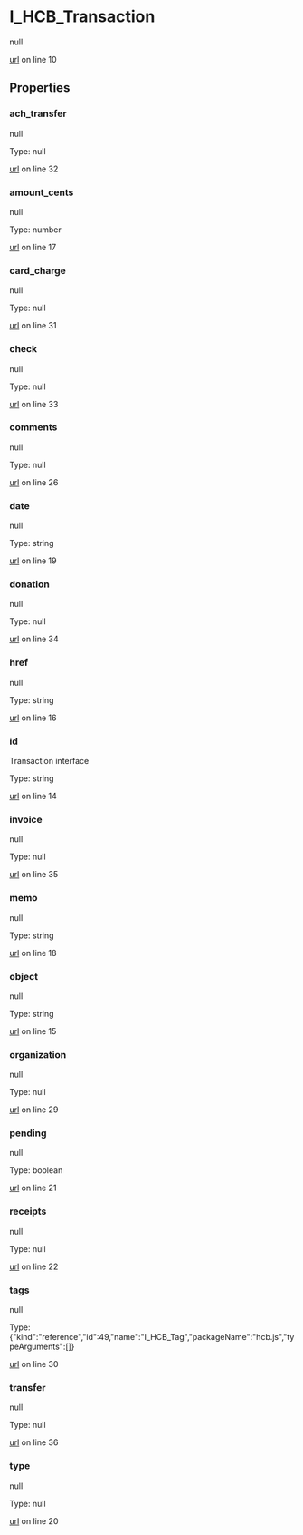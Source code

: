 # I_HCB_Transaction

null 

[url](https://github.com/devramsean0/hcb.js/blob/ae9936b/src/api_schemas/transaction.ts#L10) on line 10  

## Properties
### ach_transfer

null 

Type: null  

[url](https://github.com/devramsean0/hcb.js/blob/ae9936b/src/api_schemas/transaction.ts#L32) on line 32  

### amount_cents

null 

Type: number  

[url](https://github.com/devramsean0/hcb.js/blob/ae9936b/src/api_schemas/transaction.ts#L17) on line 17  

### card_charge

null 

Type: null  

[url](https://github.com/devramsean0/hcb.js/blob/ae9936b/src/api_schemas/transaction.ts#L31) on line 31  

### check

null 

Type: null  

[url](https://github.com/devramsean0/hcb.js/blob/ae9936b/src/api_schemas/transaction.ts#L33) on line 33  

### comments

null 

Type: null  

[url](https://github.com/devramsean0/hcb.js/blob/ae9936b/src/api_schemas/transaction.ts#L26) on line 26  

### date

null 

Type: string  

[url](https://github.com/devramsean0/hcb.js/blob/ae9936b/src/api_schemas/transaction.ts#L19) on line 19  

### donation

null 

Type: null  

[url](https://github.com/devramsean0/hcb.js/blob/ae9936b/src/api_schemas/transaction.ts#L34) on line 34  

### href

null 

Type: string  

[url](https://github.com/devramsean0/hcb.js/blob/ae9936b/src/api_schemas/transaction.ts#L16) on line 16  

### id

Transaction interface 

Type: string  

[url](https://github.com/devramsean0/hcb.js/blob/ae9936b/src/api_schemas/transaction.ts#L14) on line 14  

### invoice

null 

Type: null  

[url](https://github.com/devramsean0/hcb.js/blob/ae9936b/src/api_schemas/transaction.ts#L35) on line 35  

### memo

null 

Type: string  

[url](https://github.com/devramsean0/hcb.js/blob/ae9936b/src/api_schemas/transaction.ts#L18) on line 18  

### object

null 

Type: string  

[url](https://github.com/devramsean0/hcb.js/blob/ae9936b/src/api_schemas/transaction.ts#L15) on line 15  

### organization

null 

Type: null  

[url](https://github.com/devramsean0/hcb.js/blob/ae9936b/src/api_schemas/transaction.ts#L29) on line 29  

### pending

null 

Type: boolean  

[url](https://github.com/devramsean0/hcb.js/blob/ae9936b/src/api_schemas/transaction.ts#L21) on line 21  

### receipts

null 

Type: null  

[url](https://github.com/devramsean0/hcb.js/blob/ae9936b/src/api_schemas/transaction.ts#L22) on line 22  

### tags

null 

Type: {"kind":"reference","id":49,"name":"I_HCB_Tag","packageName":"hcb.js","typeArguments":[]}  

[url](https://github.com/devramsean0/hcb.js/blob/ae9936b/src/api_schemas/transaction.ts#L30) on line 30  

### transfer

null 

Type: null  

[url](https://github.com/devramsean0/hcb.js/blob/ae9936b/src/api_schemas/transaction.ts#L36) on line 36  

### type

null 

Type: null  

[url](https://github.com/devramsean0/hcb.js/blob/ae9936b/src/api_schemas/transaction.ts#L20) on line 20  
